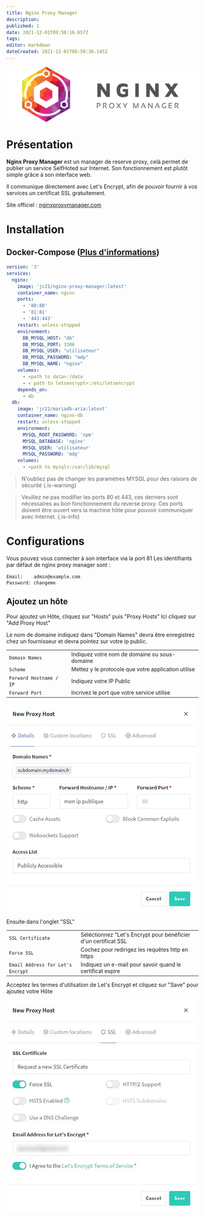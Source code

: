 ```yaml
---
title: Nginx Proxy Manager
description: 
published: 1
date: 2021-12-01T09:58:16.657Z
tags: 
editor: markdown
dateCreated: 2021-12-01T08:50:36.145Z
---
```


![banner-nginx-reverse-proxy.png](/wiki-assets/banner-nginx-reverse-proxy.png)

# Présentation
**Nginx Proxy Manager** est un manager de reserve proxy, celà permet de publier un service SelfHoted sur Internet. Son fonctionnement est plutôt simple grâce à son interface web.

Il communique directement avec Let's Encrypt, afin de pouvoir fournir à vos services un certificat SSL gratuitement. 



Site officiel : [nginxproxymanager.com](https://nginxproxymanager.com/)


# Installation

## Docker-Compose ([Plus d'informations](https://docs.linuxserver.io/general/docker-compose))
```yaml
version: '3'
services:
  nginx:
    image: 'jc21/nginx-proxy-manager:latest'
    container_name: nginx
    ports:
      - '80:80'
      - '81:81'
      - '443:443'
    restart: unless-stopped
    environment:
      DB_MYSQL_HOST: "db"
      DB_MYSQL_PORT: 3306
      DB_MYSQL_USER: "utilisateur"
      DB_MYSQL_PASSWORD: "mdp"
      DB_MYSQL_NAME: "nginx"
    volumes:
      - <path to data>:/data
      - < path to letsencrypt>:/etc/letsencrypt
    depends_on:
      - db
  db:
    image: 'jc21/mariadb-aria:latest'
    container_name: nginx-db
    restart: unless-stopped
    environment:
      MYSQL_ROOT_PASSWORD: 'npm'
      MYSQL_DATABASE: 'nginx'
      MYSQL_USER: 'utilisateur'
      MYSQL_PASSWORD: 'mdp'
    volumes:
      - <path to mysql>:/var/lib/mysql
```

> N'oubliez pas de changer les paramètres MYSQL pour des raisons de sécurité
{.is-warning}

> Veuillez ne pas modifier les ports 80 et 443, ces derniers sont nécessaires au bon fonctionnement du reverse proxy.
Ces ports doivent être ouvert vers la machine hôte pour pouvoir communiquer avec Internet. 
{.is-info}

# Configurations
Vous pouvez vous connecter à son interface via la port 81
Les identifiants par défaut de nginx proxy manager sont :
```
Email:    admin@example.com
Password: changeme
```
## Ajoutez un hôte
Pour ajoutez un Hôte, cliquez sur "Hosts" puis "Proxy Hosts"
Ici cliquez sur "Add Proxy Host"

Le nom de domaine indiquez dans "Domain Names" devra être enregistrez chez un fournisseur et devra pointez sur votre ip public.

|     |     |
| --- | --- |
| `Domain Names` | Indiquez votre nom de domaine ou sous-domaine |
| `Scheme` | Mettez y le protocole que votre application utilise |
| `Forward Hostname / IP` | Indiquez votre IP Public |
| `Forward Port` | Incrivez le port que votre service utilise |

![nginx-proxy-manager-host2.jpg](/wiki-assets/nginx-proxy-manager-host2.jpg)

Ensuite dans l'onglet "SSL"

|     |     |
| --- | --- |
| `SSL Certificate` | Séléctionnez "Let's Encrypt pour bénéficier d'un certificat SSL |
| `Force SSL` | Cochez pour redirigez les requêtes http en https |
| `Email Address for Let's Encrypt` | Indiquez un e-mail pour savoir quand le certificat expire |

Acceptez les termes d'utilisation de Let's Encrypt et cliquez sur "Save" pour ajoutez votre Hôte 

![nginx-proxy-manager-host1.jpg](/wiki-assets/nginx-proxy-manager-host1.jpg)





